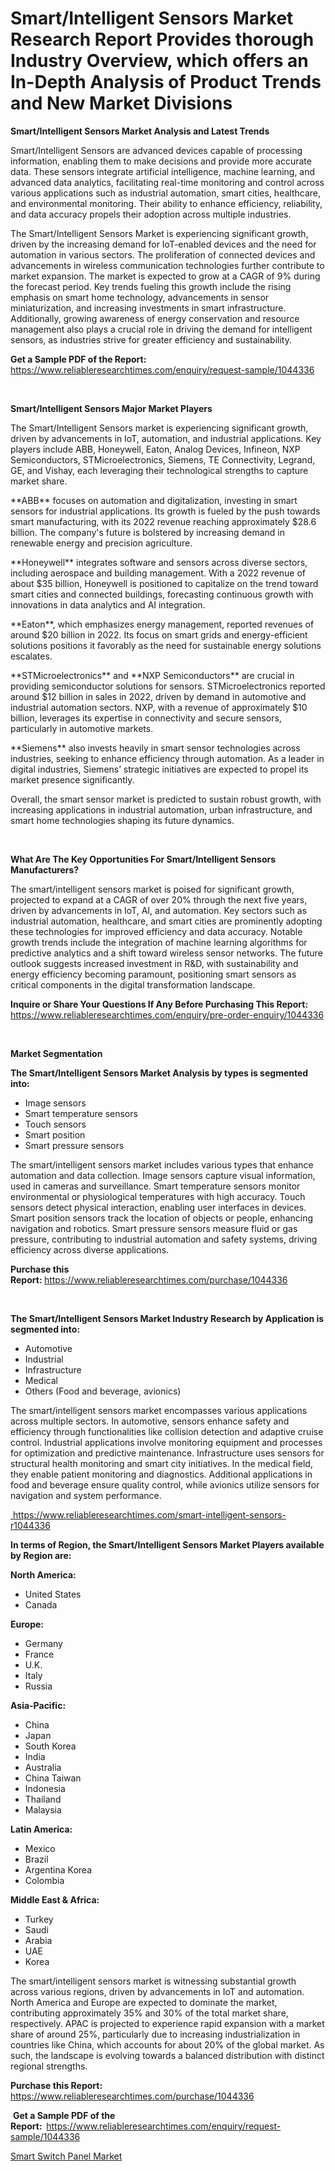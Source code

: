 <p><h1>Smart/Intelligent Sensors Market Research Report Provides thorough Industry Overview, which offers an In-Depth Analysis of Product Trends and New Market Divisions</h1></p><p><strong>Smart/Intelligent Sensors Market Analysis and Latest Trends</strong></p>
<p><p>Smart/Intelligent Sensors are advanced devices capable of processing information, enabling them to make decisions and provide more accurate data. These sensors integrate artificial intelligence, machine learning, and advanced data analytics, facilitating real-time monitoring and control across various applications such as industrial automation, smart cities, healthcare, and environmental monitoring. Their ability to enhance efficiency, reliability, and data accuracy propels their adoption across multiple industries.</p><p>The Smart/Intelligent Sensors Market is experiencing significant growth, driven by the increasing demand for IoT-enabled devices and the need for automation in various sectors. The proliferation of connected devices and advancements in wireless communication technologies further contribute to market expansion. The market is expected to grow at a CAGR of 9% during the forecast period. Key trends fueling this growth include the rising emphasis on smart home technology, advancements in sensor miniaturization, and increasing investments in smart infrastructure. Additionally, growing awareness of energy conservation and resource management also plays a crucial role in driving the demand for intelligent sensors, as industries strive for greater efficiency and sustainability.</p></p>
<p><strong>Get a Sample PDF of the Report:&nbsp;</strong> <a href="https://www.reliableresearchtimes.com/enquiry/request-sample/1044336?utm_campaign=1994&utm_medium=2&utm_source=Github&utm_content=ia&utm_term=10022025&utm_id=smartintelligent-sensors">https://www.reliableresearchtimes.com/enquiry/request-sample/1044336</a></p>
<p>&nbsp;</p>
<p><strong>Smart/Intelligent Sensors Major Market Players</strong></p>
<p><p>The Smart/Intelligent Sensors market is experiencing significant growth, driven by advancements in IoT, automation, and industrial applications. Key players include ABB, Honeywell, Eaton, Analog Devices, Infineon, NXP Semiconductors, STMicroelectronics, Siemens, TE Connectivity, Legrand, GE, and Vishay, each leveraging their technological strengths to capture market share.</p><p>**ABB** focuses on automation and digitalization, investing in smart sensors for industrial applications. Its growth is fueled by the push towards smart manufacturing, with its 2022 revenue reaching approximately $28.6 billion. The company's future is bolstered by increasing demand in renewable energy and precision agriculture.</p><p>**Honeywell** integrates software and sensors across diverse sectors, including aerospace and building management. With a 2022 revenue of about $35 billion, Honeywell is positioned to capitalize on the trend toward smart cities and connected buildings, forecasting continuous growth with innovations in data analytics and AI integration.</p><p>**Eaton**, which emphasizes energy management, reported revenues of around $20 billion in 2022. Its focus on smart grids and energy-efficient solutions positions it favorably as the need for sustainable energy solutions escalates.</p><p>**STMicroelectronics** and **NXP Semiconductors** are crucial in providing semiconductor solutions for sensors. STMicroelectronics reported around $12 billion in sales in 2022, driven by demand in automotive and industrial automation sectors. NXP, with a revenue of approximately $10 billion, leverages its expertise in connectivity and secure sensors, particularly in automotive markets.</p><p>**Siemens** also invests heavily in smart sensor technologies across industries, seeking to enhance efficiency through automation. As a leader in digital industries, Siemens’ strategic initiatives are expected to propel its market presence significantly.</p><p>Overall, the smart sensor market is predicted to sustain robust growth, with increasing applications in industrial automation, urban infrastructure, and smart home technologies shaping its future dynamics.</p></p>
<p>&nbsp;</p>
<p><strong>What Are The Key Opportunities For Smart/Intelligent Sensors Manufacturers?</strong></p>
<p><p>The smart/intelligent sensors market is poised for significant growth, projected to expand at a CAGR of over 20% through the next five years, driven by advancements in IoT, AI, and automation. Key sectors such as industrial automation, healthcare, and smart cities are prominently adopting these technologies for improved efficiency and data accuracy. Notable growth trends include the integration of machine learning algorithms for predictive analytics and a shift toward wireless sensor networks. The future outlook suggests increased investment in R&D, with sustainability and energy efficiency becoming paramount, positioning smart sensors as critical components in the digital transformation landscape.</p></p>
<p><strong>Inquire or Share Your Questions If Any Before Purchasing This Report:</strong> <a href="https://www.reliableresearchtimes.com/enquiry/pre-order-enquiry/1044336?utm_campaign=1994&utm_medium=2&utm_source=Github&utm_content=ia&utm_term=10022025&utm_id=smartintelligent-sensors">https://www.reliableresearchtimes.com/enquiry/pre-order-enquiry/1044336</a></p>
<p>&nbsp;</p>
<p><strong>Market Segmentation</strong></p>
<p><strong>The Smart/Intelligent Sensors Market Analysis by types is segmented into:</strong></p>
<p><ul><li>Image sensors</li><li>Smart temperature sensors</li><li>Touch sensors</li><li>Smart position</li><li>Smart pressure sensors</li></ul></p>
<p><p>The smart/intelligent sensors market includes various types that enhance automation and data collection. Image sensors capture visual information, used in cameras and surveillance. Smart temperature sensors monitor environmental or physiological temperatures with high accuracy. Touch sensors detect physical interaction, enabling user interfaces in devices. Smart position sensors track the location of objects or people, enhancing navigation and robotics. Smart pressure sensors measure fluid or gas pressure, contributing to industrial automation and safety systems, driving efficiency across diverse applications.</p></p>
<p><strong>Purchase this Report:&nbsp;</strong><a href="https://www.reliableresearchtimes.com/purchase/1044336?utm_campaign=1994&utm_medium=2&utm_source=Github&utm_content=ia&utm_term=10022025&utm_id=smartintelligent-sensors">https://www.reliableresearchtimes.com/purchase/1044336</a></p>
<p>&nbsp;</p>
<p><strong>The Smart/Intelligent Sensors Market Industry Research by Application is segmented into:</strong></p>
<p><ul><li>Automotive</li><li>Industrial</li><li>Infrastructure</li><li>Medical</li><li>Others (Food and beverage, avionics)</li></ul></p>
<p><p>The smart/intelligent sensors market encompasses various applications across multiple sectors. In automotive, sensors enhance safety and efficiency through functionalities like collision detection and adaptive cruise control. Industrial applications involve monitoring equipment and processes for optimization and predictive maintenance. Infrastructure uses sensors for structural health monitoring and smart city initiatives. In the medical field, they enable patient monitoring and diagnostics. Additional applications in food and beverage ensure quality control, while avionics utilize sensors for navigation and system performance.</p></p>
<p><a href="https://www.reliableresearchtimes.com/smart-intelligent-sensors-r1044336?utm_campaign=1994&utm_medium=2&utm_source=Github&utm_content=ia&utm_term=10022025&utm_id=smartintelligent-sensors">&nbsp;https://www.reliableresearchtimes.com/smart-intelligent-sensors-r1044336</a></p>
<p><strong>In terms of Region, the Smart/Intelligent Sensors Market Players available by Region are:</strong></p>
<p>
    <p> <strong> North America: </strong>
        <ul>
            <li>United States</li>
            <li>Canada</li>
        </ul>
        </p> 
    <p> <strong> Europe: </strong>
        <ul>
            <li>Germany</li>
            <li>France</li>
            <li>U.K.</li>
            <li>Italy</li>
            <li>Russia</li>
        </ul>
        </p> 
    <p> <strong> Asia-Pacific: </strong>
        <ul>
            <li>China</li>
            <li>Japan</li>
            <li>South Korea</li>
            <li>India</li>
            <li>Australia</li>
            <li>China Taiwan</li>
            <li>Indonesia</li>
            <li>Thailand</li>
            <li>Malaysia</li>
        </ul>
        </p> 
    <p> <strong> Latin America: </strong>
        <ul>
            <li>Mexico</li>
            <li>Brazil</li>
            <li>Argentina Korea</li>
            <li>Colombia</li>
        </ul>
        </p> 
    <p> <strong> Middle East & Africa: </strong>
        <ul>
            <li>Turkey</li>
            <li>Saudi</li>
            <li>Arabia</li>
            <li>UAE</li>
            <li>Korea</li>
        </ul>
    </p>
    </p>
<p><p>The smart/intelligent sensors market is witnessing substantial growth across various regions, driven by advancements in IoT and automation. North America and Europe are expected to dominate the market, contributing approximately 35% and 30% of the total market share, respectively. APAC is projected to experience rapid expansion with a market share of around 25%, particularly due to increasing industrialization in countries like China, which accounts for about 20% of the global market. As such, the landscape is evolving towards a balanced distribution with distinct regional strengths.</p></p>
<p><strong>Purchase this Report: </strong><a href="https://www.reliableresearchtimes.com/purchase/1044336?utm_campaign=1994&utm_medium=2&utm_source=Github&utm_content=ia&utm_term=10022025&utm_id=smartintelligent-sensors">https://www.reliableresearchtimes.com/purchase/1044336</a></p>
<p>&nbsp;<strong>Get a Sample PDF of the Report:&nbsp;&nbsp;</strong><a href="https://www.reliableresearchtimes.com/enquiry/request-sample/1044336?utm_campaign=1994&utm_medium=2&utm_source=Github&utm_content=ia&utm_term=10022025&utm_id=smartintelligent-sensors">https://www.reliableresearchtimes.com/enquiry/request-sample/1044336</a></p>
<p><strong></strong></p>
<p><p><a href="https://github.com/juniordelafrance/Market-Research-Report-List-5/blob/main/smart-switch-panel-market.md?utm_campaign=1994&utm_medium=2&utm_source=Github&utm_content=ia&utm_term=10022025&utm_id=smartintelligent-sensors">Smart Switch Panel Market</a></p></p>